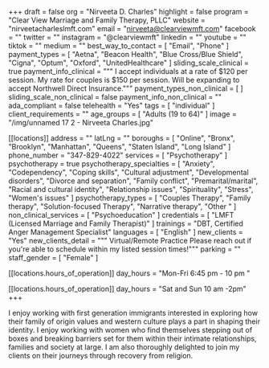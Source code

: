 +++
draft = false
org = "Nirveeta D. Charles"
highlight = false
program = "Clear View Marriage and Family Therapy, PLLC"
website = "nirveetacharleslmft.com"
email = "nirveeta@clearviewmft.com"
facebook = ""
twitter = ""
instagram = "@clearviewmft"
linkedin = ""
youtube = ""
tiktok = ""
medium = ""
best_way_to_contact = [ "Email", "Phone" ]
payment_types = [
  "Aetna",
  "Beacon Health",
  "Blue Cross/Blue Shield",
  "Cigna",
  "Optum",
  "Oxford",
  "UnitedHealthcare"
]
sliding_scale_clinical = true
payment_info_clinical = """
I accept individuals at a rate of $120 per session. My rate for couples is $150 per session.
Will be expanding to accept Northwell Direct Insurance."""
payment_types_non_clinical = [ ]
sliding_scale_non_clinical = false
payment_info_non_clinical = ""
ada_compliant = false
telehealth = "Yes"
tags = [ "individual" ]
client_requirements = ""
age_groups = [ "Adults (19 to 64)" ]
image = "/img/unnamed 17 2 - Nirveeta Charles.jpg"

[[locations]]
address = ""
latLng = ""
boroughs = [
  "Online",
  "Bronx",
  "Brooklyn",
  "Manhattan",
  "Queens",
  "Staten Island",
  "Long Island"
]
phone_number = "347-829-4022"
services = [ "Psychotherapy" ]
psychotherapy = true
psychotherapy_specialties = [
  "Anxiety",
  "Codependency",
  "Coping skills",
  "Cultural adjustment",
  "Developmental disorders",
  "Divorce and separation",
  "Family conflict",
  "Premarital/marital",
  "Racial and cultural identity",
  "Relationship issues",
  "Spirituality",
  "Stress",
  "Women's issues"
]
psychotherapy_types = [
  "Couples Therapy",
  "Family therapy",
  "Solution-focused Therapy",
  "Narrative therapy",
  "Other "
]
non_clinical_services = [ "Psychoeducation" ]
credentials = [ "LMFT (Licensed Marriage and Family Therapist)" ]
trainings = "DBT, Certified Anger Management Specialist"
languages = [ "English" ]
new_clients = "Yes"
new_clients_detail = """
Virtual/Remote Practice
Please reach out if you're able to schedule within my listed session times!"""
parking = ""
staff_gender = [ "Female" ]

  [[locations.hours_of_operation]]
  day_hours = "Mon-Fri 6:45 pm - 10 pm "

  [[locations.hours_of_operation]]
  day_hours = "Sat and Sun 10 am -2pm"
+++

I enjoy working with first generation immigrants interested in exploring how their family of origin values and western culture plays a part in shaping their identity. I enjoy working with women who find themselves stepping out of boxes and breaking barriers set for them within their intimate relationships, families and society at large. I am also thoroughly delighted to join my clients on their journeys through recovery from religion.

